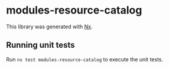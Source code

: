 # modules-resource-catalog

This library was generated with [Nx](https://nx.dev).

## Running unit tests

Run `nx test modules-resource-catalog` to execute the unit tests.
